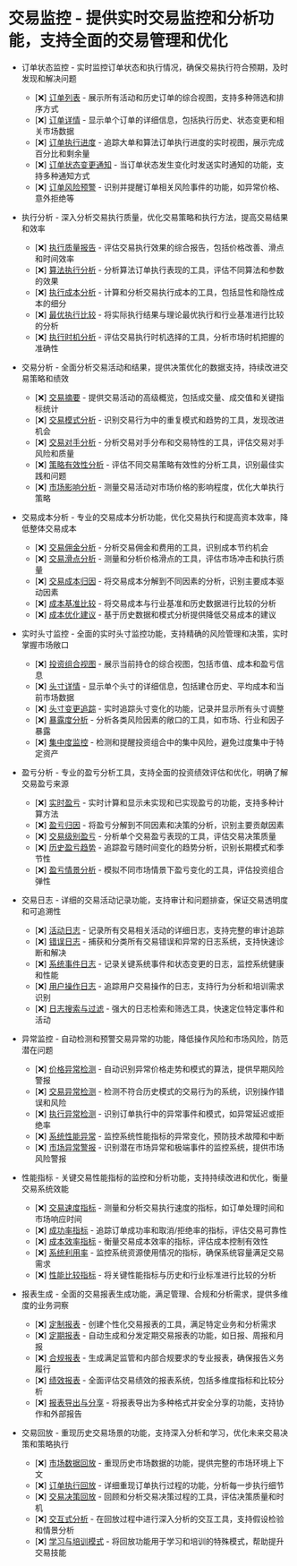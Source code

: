 # 交易监控 - 提供实时交易监控和分析功能，支持全面的交易管理和优化

- 订单状态监控 - 实时监控订单状态和执行情况，确保交易执行符合预期，及时发现和解决问题
  - [❌] [订单列表](./core/monitoring/orders/list.md) - 展示所有活动和历史订单的综合视图，支持多种筛选和排序方式
  - [❌] [订单详情](./core/monitoring/orders/details.md) - 显示单个订单的详细信息，包括执行历史、状态变更和相关市场数据
  - [❌] [订单执行进度](./core/monitoring/orders/progress.md) - 追踪大单和算法订单执行进度的实时视图，展示完成百分比和剩余量
  - [❌] [订单状态变更通知](./core/monitoring/orders/notifications.md) - 当订单状态发生变化时发送实时通知的功能，支持多种通知方式
  - [❌] [订单风险预警](./core/monitoring/orders/risk-alerts.md) - 识别并提醒订单相关风险事件的功能，如异常价格、意外拒绝等

- 执行分析 - 深入分析交易执行质量，优化交易策略和执行方法，提高交易结果和效率
  - [❌] [执行质量报告](./core/monitoring/execution/quality.md) - 评估交易执行效果的综合报告，包括价格改善、滑点和时间效率
  - [❌] [算法执行分析](./core/monitoring/execution/algo-analysis.md) - 分析算法订单执行表现的工具，评估不同算法和参数的效果
  - [❌] [执行成本分析](./core/monitoring/execution/cost.md) - 计算和分析交易执行成本的工具，包括显性和隐性成本的细分
  - [❌] [最优执行比较](./core/monitoring/execution/benchmarking.md) - 将实际执行结果与理论最优执行和行业基准进行比较的分析
  - [❌] [执行时机分析](./core/monitoring/execution/timing.md) - 评估交易执行时机选择的工具，分析市场时机把握的准确性

- 交易分析 - 全面分析交易活动和结果，提供决策优化的数据支持，持续改进交易策略和绩效
  - [❌] [交易摘要](./core/monitoring/trading/summary.md) - 提供交易活动的高级概览，包括成交量、成交值和关键指标统计
  - [❌] [交易模式分析](./core/monitoring/trading/patterns.md) - 识别交易行为中的重复模式和趋势的工具，发现改进机会
  - [❌] [交易对手分析](./core/monitoring/trading/counterparties.md) - 分析交易对手分布和交易特性的工具，评估交易对手风险和质量
  - [❌] [策略有效性分析](./core/monitoring/trading/strategy-effectiveness.md) - 评估不同交易策略有效性的分析工具，识别最佳实践和问题
  - [❌] [市场影响分析](./core/monitoring/trading/market-impact.md) - 测量交易活动对市场价格的影响程度，优化大单执行策略

- 交易成本分析 - 专业的交易成本分析功能，优化交易执行和提高资本效率，降低整体交易成本
  - [❌] [交易佣金分析](./core/monitoring/costs/commissions.md) - 分析交易佣金和费用的工具，识别成本节约机会
  - [❌] [交易滑点分析](./core/monitoring/costs/slippage.md) - 测量和分析价格滑点的工具，评估市场冲击和执行质量
  - [❌] [交易成本归因](./core/monitoring/costs/attribution.md) - 将交易成本分解到不同因素的分析，识别主要成本驱动因素
  - [❌] [成本基准比较](./core/monitoring/costs/benchmarking.md) - 将交易成本与行业基准和历史数据进行比较的分析
  - [❌] [成本优化建议](./core/monitoring/costs/optimization.md) - 基于历史数据和模式分析提供降低交易成本的建议

- 实时头寸监控 - 全面的实时头寸监控功能，支持精确的风险管理和决策，实时掌握市场敞口
  - [❌] [投资组合视图](./core/monitoring/positions/portfolio.md) - 展示当前持仓的综合视图，包括市值、成本和盈亏信息
  - [❌] [头寸详情](./core/monitoring/positions/details.md) - 显示单个头寸的详细信息，包括建仓历史、平均成本和当前市场数据
  - [❌] [头寸变更追踪](./core/monitoring/positions/changes.md) - 实时追踪头寸变化的功能，记录并显示所有头寸调整
  - [❌] [暴露度分析](./core/monitoring/positions/exposure.md) - 分析各类风险因素的敞口的工具，如市场、行业和因子暴露
  - [❌] [集中度监控](./core/monitoring/positions/concentration.md) - 检测和提醒投资组合中的集中风险，避免过度集中于特定资产

- 盈亏分析 - 专业的盈亏分析工具，支持全面的投资绩效评估和优化，明确了解交易盈亏来源
  - [❌] [实时盈亏](./core/monitoring/pnl/real-time.md) - 实时计算和显示未实现和已实现盈亏的功能，支持多种计算方法
  - [❌] [盈亏归因](./core/monitoring/pnl/attribution.md) - 将盈亏分解到不同因素和决策的分析，识别主要贡献因素
  - [❌] [交易级别盈亏](./core/monitoring/pnl/trade-level.md) - 分析单个交易盈亏表现的工具，评估交易决策质量
  - [❌] [历史盈亏趋势](./core/monitoring/pnl/historical.md) - 追踪盈亏随时间变化的趋势分析，识别长期模式和季节性
  - [❌] [盈亏情景分析](./core/monitoring/pnl/scenarios.md) - 模拟不同市场情景下盈亏变化的工具，评估投资组合弹性

- 交易日志 - 详细的交易活动记录功能，支持审计和问题排查，保证交易透明度和可追溯性
  - [❌] [活动日志](./core/monitoring/logs/activity.md) - 记录所有交易相关活动的详细日志，支持完整的审计追踪
  - [❌] [错误日志](./core/monitoring/logs/errors.md) - 捕获和分类所有交易错误和异常的日志系统，支持快速诊断和解决
  - [❌] [系统事件日志](./core/monitoring/logs/system-events.md) - 记录关键系统事件和状态变更的日志，监控系统健康和性能
  - [❌] [用户操作日志](./core/monitoring/logs/user-actions.md) - 追踪用户交易操作的日志，支持行为分析和培训需求识别
  - [❌] [日志搜索与过滤](./core/monitoring/logs/search.md) - 强大的日志检索和筛选工具，快速定位特定事件和活动

- 异常监控 - 自动检测和预警交易异常的功能，降低操作风险和市场风险，防范潜在问题
  - [❌] [价格异常检测](./core/monitoring/anomalies/price.md) - 自动识别异常价格走势和模式的算法，提供早期风险警报
  - [❌] [交易异常检测](./core/monitoring/anomalies/trading.md) - 检测不符合历史模式的交易行为的系统，识别操作错误和风险
  - [❌] [执行异常检测](./core/monitoring/anomalies/execution.md) - 识别订单执行中的异常事件和模式，如异常延迟或拒绝率
  - [❌] [系统性能异常](./core/monitoring/anomalies/performance.md) - 监控系统性能指标的异常变化，预防技术故障和中断
  - [❌] [市场异常警报](./core/monitoring/anomalies/market.md) - 识别潜在市场异常和极端事件的监控系统，提供市场风险警报

- 性能指标 - 关键交易性能指标的监控和分析功能，支持持续改进和优化，衡量交易系统效能
  - [❌] [交易速度指标](./core/monitoring/metrics/speed.md) - 测量和分析交易执行速度的指标，如订单处理时间和市场响应时间
  - [❌] [成功率指标](./core/monitoring/metrics/success-rate.md) - 追踪订单成功率和取消/拒绝率的指标，评估交易可靠性
  - [❌] [成本效率指标](./core/monitoring/metrics/cost-efficiency.md) - 衡量交易成本效率的指标，评估成本控制有效性
  - [❌] [系统利用率](./core/monitoring/metrics/utilization.md) - 监控系统资源使用情况的指标，确保系统容量满足交易需求
  - [❌] [性能比较指标](./core/monitoring/metrics/benchmarking.md) - 将关键性能指标与历史和行业标准进行比较的分析

- 报表生成 - 全面的交易报表生成功能，满足管理、合规和分析需求，提供多维度的业务洞察
  - [❌] [定制报表](./core/monitoring/reports/custom.md) - 创建个性化交易报表的工具，满足特定业务和分析需求
  - [❌] [定期报表](./core/monitoring/reports/scheduled.md) - 自动生成和分发定期交易报表的功能，如日报、周报和月报
  - [❌] [合规报表](./core/monitoring/reports/compliance.md) - 生成满足监管和内部合规要求的专业报表，确保报告义务履行
  - [❌] [绩效报表](./core/monitoring/reports/performance.md) - 全面评估交易绩效的报表系统，包括多维度指标和比较分析
  - [❌] [报表导出与分享](./core/monitoring/reports/export.md) - 将报表导出为多种格式并安全分享的功能，支持协作和外部报告

- 交易回放 - 重现历史交易场景的功能，支持深入分析和学习，优化未来交易决策和策略执行
  - [❌] [市场数据回放](./core/monitoring/replay/market-data.md) - 重现历史市场数据的功能，提供完整的市场环境上下文
  - [❌] [订单执行回放](./core/monitoring/replay/execution.md) - 详细重现订单执行过程的功能，分析每一步执行细节
  - [❌] [交易决策回放](./core/monitoring/replay/decisions.md) - 回顾和分析交易决策过程的工具，评估决策质量和时机
  - [❌] [交互式分析](./core/monitoring/replay/interactive.md) - 在回放过程中进行深入分析的交互工具，支持假设检验和情景分析
  - [❌] [学习与培训模式](./core/monitoring/replay/learning.md) - 将回放功能用于学习和培训的特殊模式，帮助提升交易技能 
